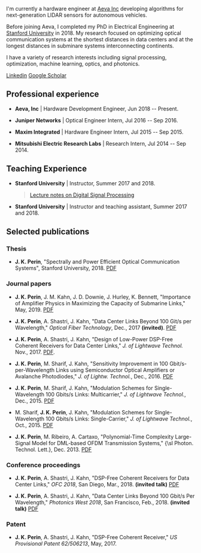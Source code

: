 I'm currently a hardware engineer at [Aeva Inc](http://www.aeva.ai/) developing algorithms for next-generation LIDAR sensors for autonomous vehicles.

Before joining Aeva, I completed my PhD in Electrical Engineering at [Stanford University](https://ee.stanford.edu/) in 2018. My research focused on optimizing optical communication systems at the shortest distances in data centers and at the longest distances in subminare systems interconnecting continents.

I have a variety of research interests including signal processing, optimization, machine learning, optics, and photonics.

[Linkedin](https://www.linkedin.com/in/jose-krause-perin/) [Google Scholar](https://scholar.google.com/citations?user=JeihKR8AAAAJ&hl=en)

## Professional experience

* __Aeva, Inc__ \| Hardware Development Engineer, Jun 2018 -- Present.

* __Juniper Networks__ \| Optical Engineer Intern, Jul 2016 -- Sep 2016.

* __Maxim Integrated__ \| Hardware Engineer Intern, Jul 2015 -- Sep 2015.

* __Mitsubishi Electric Research Labs__ \| Research Intern, Jul 2014 -- Sep 2014.

## Teaching Experience

* __Stanford University__ \| Instructor, Summer 2017 and 2018. 
    > [Lecture notes on Digital Signal Processing](https://jkperin.github.io/DSP/)

* __Stanford University__ \| Instructor and teaching assistant, Summer 2017 and 2018.

## Selected publications

### Thesis

* __J. K. Perin__, "Spectrally and Power Efficient Optical Communication Systems", Stanford University, 2018. [PDF](https://arxiv.org/abs/1806.01945)

### Journal papers

*  __J. K. Perin__, J. M. Kahn, J. D. Downie, J. Hurley, K. Bennett, "Importance of Amplifier Physics in Maximizing the Capacity of Submarine Links," May, 2019. [PDF](https://arxiv.org/abs/1803.07905)

* __J. K. Perin__, A. Shastri, J. Kahn, "Data Center Links Beyond 100 Git/s per Wavelength," _Optical Fiber Technology_, Dec., 2017 __(invited)__. [PDF](https://github.com/jkperin/jkperin.github.io/raw/master/publications/data_center_review.pdf)

* __J. K. Perin__, A. Shastri, J. Kahn, "Design of Low-Power DSP-Free Coherent Receivers for Data Center Links," _J. of Lightwave Technol._ Nov., 2017. [PDF](https://github.com/jkperin/jkperin.github.io/raw/master/publications/DSP-free_coherent.pdf).

* __J. K. Perin__, M. Sharif, J. Kahn, "Sensitivity Improvement in 100 Gbit/s-per-Wavelength Links using Semiconductor Optical Amplifiers or Avalanche Photodiodes," _J. of Lightw. Technol._,  Dec., 2016. [PDF](https://github.com/jkperin/jkperin.github.io/raw/master/publications/SOA_vs_APD_100G.pdf)

* __J. K. Perin__, M. Sharif, J. Kahn, "Modulation Schemes for Single-Wavelength 100 Gbits/s Links: Multicarrier," _J. of Lightwave Technol._, Dec., 2015. [PDF](https://github.com/jkperin/jkperin.github.io/raw/master/publications/100G-multicarrier.pdf)

* M. Sharif, __J. K. Perin__, J. Kahn, "Modulation Schemes for Single-Wavelength 100 Gbits/s Links: Single-Carrier," _J. of Lightwave Technol._, Oct., 2015. [PDF](https://github.com/jkperin/jkperin.github.io/raw/master/publications/100G-singlecarrier.pdf)

* __J. K. Perin__, M. Ribeiro, A. Cartaxo, "Polynomial-Time Complexity Large-Signal Model for DML-based OFDM Transmission Systems,"  {\sl Photon. Technol. Lett.}, Dec. 2013. [PDF](https://github.com/jkperin/jkperin.github.io/raw/master/publications/pol-time-large-signal-model.pdf)

### Conference proceedings

* __J. K. Perin__, A. Shastri, J. Kahn, "DSP-Free Coherent Receivers for Data Center Links," _OFC 2018_, San Diego, Mar., 2018. __(invited talk)__ [PDF](https://github.com/jkperin/jkperin.github.io/raw/master/publications/OFC_DSP_free_coherent.pdf)

* __J. K. Perin__, A. Shastri, J. Kahn, "Data Center Links Beyond 100 Gbit/s Per Wavelength," _Photonics West 2018_, San Francisco, Feb., 2018. __(invited talk)__ [PDF](https://github.com/jkperin/jkperin.github.io/raw/master/publications/PW_DC_review.pdf)


### Patent
* __J. K. Perin__, A. Shastri, J. Kahn, "DSP-Free Coherent Receiver," _US Provisional Patent 62/506213_, May, 2017.

